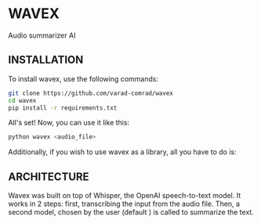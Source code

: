 # WAVEX

Audio summarizer AI 

## INSTALLATION

To install wavex, use the following commands:
```sh
git clone https://github.com/varad-comrad/wavex
cd wavex
pip install -r requirements.txt
```

All's set! Now, you can use it like this:
```sh
python wavex <audio_file> 
```

Additionally, if you wish to use wavex as a library, all you have to do is:


## ARCHITECTURE

Wavex was built on top of Whisper, the OpenAI speech-to-text model. It works in 2 steps: first, transcribing the input from the audio file. Then, a second model, chosen by the user (default ) is called to summarize the text. 